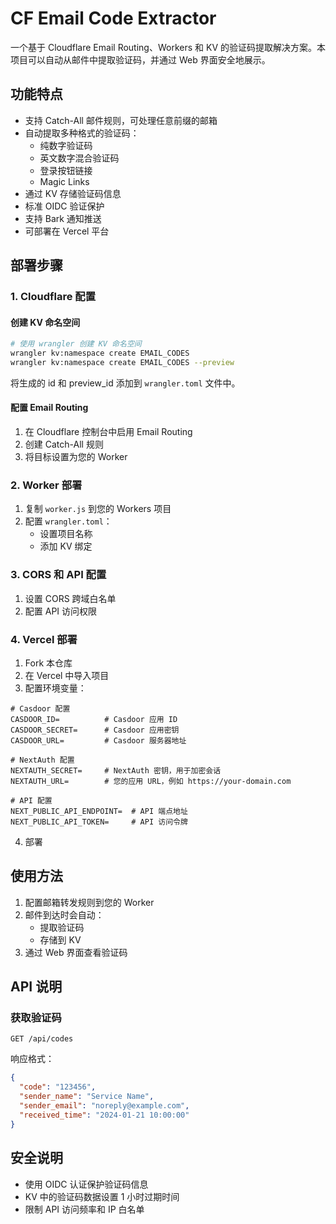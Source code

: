 # CF Email Code Extractor

一个基于 Cloudflare Email Routing、Workers 和 KV 的验证码提取解决方案。本项目可以自动从邮件中提取验证码，并通过 Web 界面安全地展示。

## 功能特点

- 支持 Catch-All 邮件规则，可处理任意前缀的邮箱
- 自动提取多种格式的验证码：
    - 纯数字验证码
    - 英文数字混合验证码
    - 登录按钮链接
    - Magic Links
- 通过 KV 存储验证码信息
- 标准 OIDC 验证保护
- 支持 Bark 通知推送
- 可部署在 Vercel 平台

## 部署步骤

### 1. Cloudflare 配置

#### 创建 KV 命名空间
```bash
# 使用 wrangler 创建 KV 命名空间
wrangler kv:namespace create EMAIL_CODES
wrangler kv:namespace create EMAIL_CODES --preview
```

将生成的 id 和 preview_id 添加到 `wrangler.toml` 文件中。

#### 配置 Email Routing

1. 在 Cloudflare 控制台中启用 Email Routing
2. 创建 Catch-All 规则
3. 将目标设置为您的 Worker

### 2. Worker 部署

1. 复制 `worker.js` 到您的 Workers 项目
2. 配置 `wrangler.toml`：
    - 设置项目名称
    - 添加 KV 绑定

### 3. CORS 和 API 配置

1. 设置 CORS 跨域白名单
2. 配置 API 访问权限

### 4. Vercel 部署

1. Fork 本仓库
2. 在 Vercel 中导入项目
3. 配置环境变量：

```env
# Casdoor 配置
CASDOOR_ID=          # Casdoor 应用 ID
CASDOOR_SECRET=      # Casdoor 应用密钥
CASDOOR_URL=         # Casdoor 服务器地址

# NextAuth 配置
NEXTAUTH_SECRET=     # NextAuth 密钥，用于加密会话
NEXTAUTH_URL=        # 您的应用 URL，例如 https://your-domain.com

# API 配置
NEXT_PUBLIC_API_ENDPOINT=  # API 端点地址
NEXT_PUBLIC_API_TOKEN=     # API 访问令牌
```

4. 部署

## 使用方法

1. 配置邮箱转发规则到您的 Worker
2. 邮件到达时会自动：
    - 提取验证码
    - 存储到 KV
3. 通过 Web 界面查看验证码

## API 说明

### 获取验证码
```
GET /api/codes
```

响应格式：
```json
{
  "code": "123456",
  "sender_name": "Service Name",
  "sender_email": "noreply@example.com",
  "received_time": "2024-01-21 10:00:00"
}
```

## 安全说明

- 使用 OIDC 认证保护验证码信息
- KV 中的验证码数据设置 1 小时过期时间
- 限制 API 访问频率和 IP 白名单
